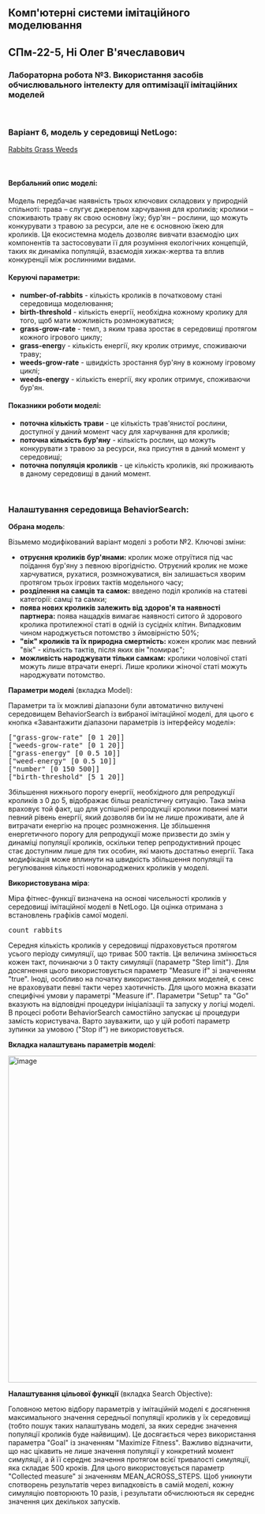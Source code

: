 ## Комп'ютерні системи імітаційного моделювання
## СПм-22-5, **Ні Олег В'ячеславович**
### Лабораторна робота №**3**. Використання засобів обчислювального інтелекту для оптимізації імітаційних моделей

<br>

### Варіант 6, модель у середовищі NetLogo:
[Rabbits Grass Weeds](https://www.netlogoweb.org/launch#http://www.netlogoweb.org/assets/modelslib/Sample%20Models/Biology/Rabbits%20Grass%20Weeds.nlogo)

<br>

#### Вербальний опис моделі:
Модель передбачає наявність трьох ключових складових у природній спільноті: трава – слугує джерелом харчування для кроликів; кролики – споживають траву як свою основну їжу; бур'ян – рослини, що можуть конкурувати з травою за ресурси, але не є основною їжею для кроликів. Ця екосистемна модель дозволяє вивчати взаємодію цих компонентів та застосовувати її для розуміння екологічних концепцій, таких як динаміка популяцій, взаємодія хижак-жертва та вплив конкуренції між рослинними видами.

#### Керуючі параметри:
- **number-of-rabbits** - кількість кроликів в початковому стані середовища моделювання;
- **birth-threshold** - кількість енергії, необхідна кожному кролику для того, щоб мати можливість розмножуватися;
- **grass-grow-rate** - темп, з яким трава зростає в середовищі протягом кожного ігрового циклу;
- **grass-energ**y - кількість енергії, яку кролик отримує, споживаючи траву;
- **weeds-grow-rate** - швидкість зростання бур'яну в кожному ігровому циклі;
- **weeds-energy** - кількість енергії, яку кролик отримує, споживаючи бур'ян.

#### Показники роботи моделі:
- **поточна кількість трави** - це кількість трав'янистої рослини, доступної у даний момент часу для харчування для кроликів;
- **поточна кількість бур'яну** - кількість рослин, що можуть конкурувати з травою за ресурси, яка присутня в даний момент у середовищі;
- **поточна популяція кроликів** - це кількість кроликів, які проживають в даному середовищі в даний момент.

<br>

### Налаштування середовища BehaviorSearch:

**Обрана модель**:

Візьмемо модифікований варіант моделі з роботи №2. Ключові зміни:
- **отруєння кроликів бур'янами:** кролик може отруїтися під час поїдання бур'яну з певною вірогідністю. Отруєний кролик не може харчуватися, рухатися, розмножуватися, він залишається хворим протягом трьох ігрових тактів модельного часу;
- **розділення на самців та самок:** введено поділ кроликів на статеві категорії: самці та самки;
- **поява нових кроликів залежить від здоров'я та наявності партнера:** поява нащадків вимагає наявності ситого й здорового кролика протилежної статі в одній із сусідніх клітин. Випадковим чином народжується потомство з ймовірністю 50%;
- **"вік" кроликів та їх природна смертність:** кожен кролик має певний "вік" - кількість тактів, після яких він "помирає";
- **можливість народжувати тільки самкам:** кролики чоловічої статі можуть лише втрачати енергі. Лише кролики жіночої статі можуть народжувати потомство.

**Параметри моделі** (вкладка Model):

Параметри та їх можливі діапазони були автоматично вилучені середовищем BehaviorSearch із вибраної імітаційної моделі, для цього є кнопка «Завантажити діапазони параметрів із інтерфейсу моделі»:

<pre>
["grass-grow-rate" [0 1 20]]
["weeds-grow-rate" [0 1 20]]
["grass-energy" [0 0.5 10]]
["weed-energy" [0 0.5 10]]
["number" [0 150 500]]
["birth-threshold" [5 1 20]]
</pre>

Збільшення нижнього порогу енергії, необхідного для репродукції кроликів з 0 до 5, відображає більш реалістичну ситуацію. Така зміна враховує той факт, що для успішної репродукції кролики повинні мати певний рівень енергії, який дозволяв би їм не лише проживати, але й витрачати енергію на процес розмноження. Це збільшення енергетичного порогу для репродукції може призвести до змін у динаміці популяції кроликів, оскільки тепер репродуктивний процес стає доступним лише для тих особин, які мають достатньо енергії. Така модифікація може вплинути на швидкість збільшення популяції та регулювання кількості новонароджених кроликів у моделі.

**Використовувана міра**:

Міра фітнес-функції визначена на основі чисельності кроликів у середовищі імітаційної моделі в NetLogo. Ця оцінка отримана з встановлень графіків самої моделі.

<pre>count rabbits</pre>

Середня кількість кроликів у середовищі підраховується протягом усього періоду симуляції, що триває 500 тактів. Ця величина змінюється кожен такт, починаючи з 0 такту симуляції (параметр "Step limit"). Для досягнення цього використовується параметр "Measure if" зі значенням "true". Іноді, особливо на початку використання деяких моделей, є сенс не враховувати певні такти через хаотичність. Для цього можна вказати специфічні умови у параметрі "Measure if". Параметри "Setup" та "Go" вказують на відповідні процедури ініціалізації та запуску у логіці моделі. В процесі роботи BehaviorSearch самостійно запускає ці процедури замість користувача. Варто зауважити, що у цій роботі параметр зупинки за умовою ("Stop if") не використовується.

**Вкладка налаштувань параметрів моделі**:

<img width="661" alt="image" src="https://github.com/olehni1/ksim_lab_3/assets/150624205/8914cf3d-71e8-43d8-9ead-a66a1c06b397">

**Налаштування цільової функції** (вкладка Search Objective):

Головною метою відбору параметрів у імітаційній моделі є досягнення максимального значення середньої популяції кроликів у їх середовищі (тобто пошук таких налаштувань моделі, за яких середнє значення популяції кроликів буде найвищим). Це досягається через використання параметра "Goal" із значенням "Maximize Fitness". Важливо відзначити, що нас цікавить не лише значення популяції у конкретний момент симуляції, а й її середнє значення протягом всієї тривалості симуляції, яка складає 500 кроків. Для цього використовується параметр "Collected measure" зі значенням MEAN_ACROSS_STEPS. Щоб уникнути спотворень результатів через випадковість в самій моделі, кожну симуляцію повторюють 10 разів, і результати обчислюються як середнє значення цих декількох запусків.
